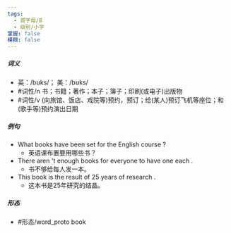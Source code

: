 ```yaml
---
tags:
  - 首字母/B
  - 级别/小学
掌握: false
模糊: false
---
```

##### 词义
- 英：/bʊks/； 美：/bʊks/
- #词性/n  书；书籍；著作；本子；簿子；印刷(或电子)出版物
- #词性/v  (向旅馆、饭店、戏院等)预约，预订；给(某人)预订飞机等座位；和(歌手等)预约演出日期
##### 例句
- What books have been set for the English course ?
	- 英语课布置要用哪些书？
- There aren 't enough books for everyone to have one each .
	- 书不够给每人发一本。
- This book is the result of 25 years of research .
	- 这本书是25年研究的结晶。
##### 形态
- #形态/word_proto book
